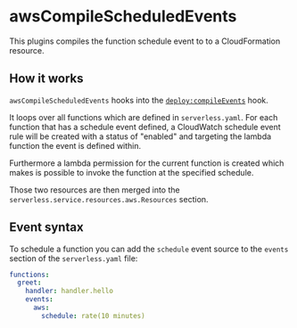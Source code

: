 # awsCompileScheduledEvents

This plugins compiles the function schedule event to to a CloudFormation resource.

## How it works

`awsCompileScheduledEvents` hooks into the [`deploy:compileEvents`](/lib/plugins/deploy) hook.

It loops over all functions which are defined in `serverless.yaml`. For each function that has a schedule event defined,
a CloudWatch schedule event rule will be created with a status of "enabled" and targeting the lambda function the event
is defined within.

Furthermore a lambda permission for the current function is created which makes is possible to invoke the function at
the specified schedule.

Those two resources are then merged into the `serverless.service.resources.aws.Resources` section.

## Event syntax

To schedule a function you can add the `schedule` event source to the `events` section of the `serverless.yaml` file:

```yaml
functions:
  greet:
    handler: handler.hello
    events:
      aws:
        schedule: rate(10 minutes)
```

